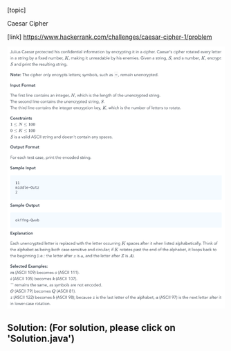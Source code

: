 [topic]

Caesar Cipher

[link]
https://www.hackerrank.com/challenges/caesar-cipher-1/problem


![Alt text](q.png?raw=true "Title")

## Solution: (For solution, please click on 'Solution.java')